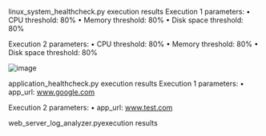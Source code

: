 linux_system_healthcheck.py execution results
Execution 1 parameters: 
•	CPU threshold: 80%
•	Memory threshold: 80%
•	Disk space threshold: 80%
 
Execution 2 parameters: 
•	CPU threshold: 80%
•	Memory threshold: 80%
•	Disk space threshold: 80%
 
![image](https://github.com/Prabhakaran2308/AccuKnox/assets/145963770/c1201ce9-923a-4e9f-8e6f-7672edc9d619)

application_healthcheck.py execution results
Execution 1 parameters: 
•	app_url: www.google.com
 
Execution 2 parameters: 
•	app_url: www.test.com
 

web_server_log_analyzer.pyexecution results
 
